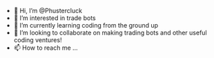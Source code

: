 - 👋 Hi, I’m @Phustercluck
- 👀 I’m interested in trade bots
- 🌱 I’m currently learning coding from the ground up
- 💞️ I’m looking to collaborate on making trading bots and other useful coding ventures!
- 📫 How to reach me ...

<!---
Phustercluck/Phustercluck is a ✨ special ✨ repository because its `README.md` (this file) appears on your GitHub profile.
You can click the Preview link to take a look at your changes.
--->
